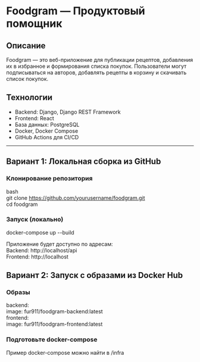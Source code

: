 # Foodgram — Продуктовый помощник

## Описание
Foodgram — это веб-приложение для публикации рецептов, добавления их в избранное и формирования списка покупок. Пользователи могут подписываться на авторов, добавлять рецепты в корзину и скачивать список покупок.

## Технологии
- Backend: Django, Django REST Framework
- Frontend: React
- База данных: PostgreSQL
- Docker, Docker Compose
- GitHub Actions для CI/CD

---

## Вариант 1: Локальная сборка из GitHub

### Клонирование репозитория
bash  
git clone https://github.com/yourusername/foodgram.git  
cd foodgram  

### Запуск (локально)
docker-compose up --build  

Приложение будет доступно по адресам:  
Backend: http://localhost/api  
Frontend: http://localhost  

## Вариант 2: Запуск с образами из Docker Hub

### Образы
  backend:  
    image: fur911/foodgram-backend:latest  
  frontend:  
    image: fur911/foodgram-frontend:latest  

### Подготовьте docker-compose
Пример docker-compose можно найти в /infra  
